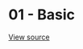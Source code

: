 # 01 - Basic 

[View source](https://github.com/merfais/vue-grid-layout-v3/blob/master/website/docs/.vuepress/components/Example01Basic.vue)

<ClientOnly>
<Example01Basic></Example01Basic>
</ClientOnly>

